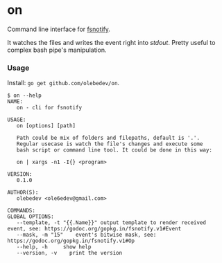 # on

Command line interface for [fsnotify](https://github.com/fsnotify/fsnotify).

It watches the files and writes the event right into _stdout_. Pretty useful to complex bash pipe's manipulation.

### Usage

Install: `go get github.com/olebedev/on`.
```
$ on --help
NAME:
   on - cli for fsnotify

USAGE:
   on [options] [path]

   Path could be mix of folders and filepaths, default is '.'.
   Regular usecase is watch the file's changes and execute some
   bash script or command line tool. It could be done in this way:

   on | xargs -n1 -I{} <program>

VERSION:
   0.1.0

AUTHOR(S):
   olebedev <ole6edev@gmail.com>

COMMANDS:
GLOBAL OPTIONS:
   --template, -t "{{.Name}}" output template to render received event, see: https://godoc.org/gopkg.in/fsnotify.v1#Event
   --mask, -m "15"    event's bitwise mask, see: https://godoc.org/gopkg.in/fsnotify.v1#Op
   --help, -h     show help
   --version, -v    print the version
```
